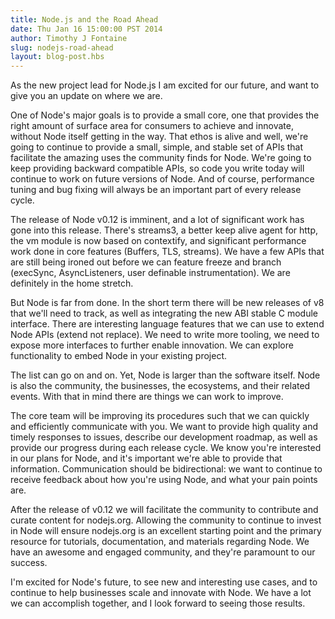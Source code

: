 ```yaml
---
title: Node.js and the Road Ahead
date: Thu Jan 16 15:00:00 PST 2014
author: Timothy J Fontaine
slug: nodejs-road-ahead
layout: blog-post.hbs
---
```

As the new project lead for Node.js I am excited for our future, and want to
give you an update on where we are.

One of Node's major goals is to provide a small core, one that provides the
right amount of surface area for consumers to achieve and innovate, without
Node itself getting in the way. That ethos is alive and well, we're going to
continue to provide a small, simple, and stable set of APIs that facilitate the
amazing uses the community finds for Node. We're going to keep providing
backward compatible APIs, so code you write today will continue to work on
future versions of Node. And of course, performance tuning and bug fixing will
always be an important part of every release cycle.

The release of Node v0.12 is imminent, and a lot of significant work has gone
into this release. There's streams3, a better keep alive agent for http, the vm
module is now based on contextify, and significant performance work done in
core features (Buffers, TLS, streams). We have a few APIs that are still being
ironed out before we can feature freeze and branch (execSync, AsyncListeners,
user definable instrumentation). We are definitely in the home stretch.

But Node is far from done. In the short term there will be new releases of v8
that we'll need to track, as well as integrating the new ABI stable C module
interface. There are interesting language features that we can use to extend
Node APIs (extend not replace). We need to write more tooling, we need to
expose more interfaces to further enable innovation. We can explore
functionality to embed Node in your existing project.

The list can go on and on. Yet, Node is larger than the software itself. Node
is also the community, the businesses, the ecosystems, and their related
events. With that in mind there are things we can work to improve. 

The core team will be improving its procedures such that we can quickly and
efficiently communicate with you. We want to provide high quality and timely
responses to issues, describe our development roadmap, as well as provide our
progress during each release cycle. We know you're interested in our plans for
Node, and it's important we're able to provide that information. Communication
should be bidirectional: we want to continue to receive feedback about how
you're using Node, and what your pain points are.

After the release of v0.12 we will facilitate the community to contribute and
curate content for nodejs.org. Allowing the community to continue to invest in
Node will ensure nodejs.org is an excellent starting point and the primary
resource for tutorials, documentation, and materials regarding Node. We have an
awesome and engaged community, and they're paramount to our success. 

I'm excited for Node's future, to see new and interesting use cases, and to
continue to help businesses scale and innovate with Node. We have a lot we can
accomplish together, and I look forward to seeing those results.
